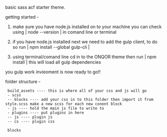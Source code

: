 

basic sass acf starter theme.

getting started - 
 1.  make sure you have node.js installed on to your machine you can check using | node --version | in comand line or terminal
  
 2. if you have node.js installed next we need to add the gulp client, 
    to do so run | npm install --global gulp-cli |

 3. using terminal/comand line cd in to the ONQOR theme then run | npm install | this will load all gulp dependencies 
 
 you gulp work invieoment is now ready to go!! 
 
 
 
 folder structure - 
 
     build_assets ---- this is where all of your css and js will go
     - scss 
     -- blocks ---- add your css in to this folder then import it from style.scss make a new scss for each new conent block
     - js ---- hold the main js file to write to 
     - plugins ---- put plugins in here
     -- js ---- plugin js
     -- cs ---- plugin css
     
     blocks
     
     
